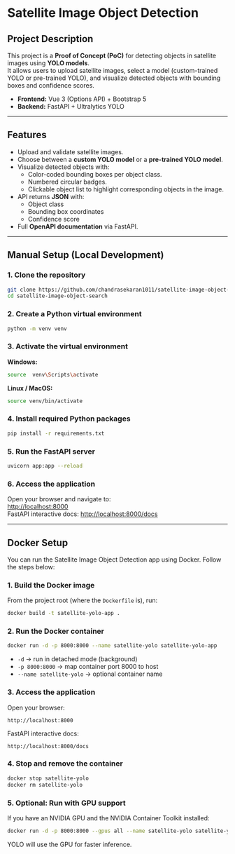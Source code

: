 
# Satellite Image Object Detection

## Project Description

This project is a **Proof of Concept (PoC)** for detecting objects in satellite images using **YOLO models**.  
It allows users to upload satellite images, select a model (custom-trained YOLO or pre-trained YOLO), and visualize detected objects with bounding boxes and confidence scores.  

- **Frontend:** Vue 3 (Options API) + Bootstrap 5  
- **Backend:** FastAPI + Ultralytics YOLO  

---

## Features

- Upload and validate satellite images.
- Choose between a **custom YOLO model** or a **pre-trained YOLO model**.
- Visualize detected objects with:
  - Color-coded bounding boxes per object class.
  - Numbered circular badges.
  - Clickable object list to highlight corresponding objects in the image.
- API returns **JSON** with:
  - Object class
  - Bounding box coordinates
  - Confidence score
- Full **OpenAPI documentation** via FastAPI.

---

## Manual Setup (Local Development)

### 1. Clone the repository

```bash
git clone https://github.com/chandrasekaran1011/satellite-image-object-search.git
cd satellite-image-object-search

```

### 2. Create a Python virtual environment

```bash
python -m venv venv
```

### 3. Activate the virtual environment

**Windows:**
```bash
source  venv\Scripts\activate
```

**Linux / MacOS:**
```bash
source venv/bin/activate
```

### 4. Install required Python packages

```bash
pip install -r requirements.txt
```

### 5. Run the FastAPI server

```bash
uvicorn app:app --reload
```

### 6. Access the application

Open your browser and navigate to:  
[http://localhost:8000](http://localhost:8000)  
FastAPI interactive docs: [http://localhost:8000/docs](http://localhost:8000/docs)

---

## Docker Setup

You can run the Satellite Image Object Detection app using Docker. Follow the steps below:

### 1. Build the Docker image

From the project root (where the `Dockerfile` is), run:

```bash
docker build -t satellite-yolo-app .
```

### 2. Run the Docker container

```bash
docker run -d -p 8000:8000 --name satellite-yolo satellite-yolo-app
```

- `-d` → run in detached mode (background)  
- `-p 8000:8000` → map container port 8000 to host  
- `--name satellite-yolo` → optional container name

### 3. Access the application

Open your browser:

```
http://localhost:8000
```

FastAPI interactive docs:

```
http://localhost:8000/docs
```

### 4. Stop and remove the container

```bash
docker stop satellite-yolo
docker rm satellite-yolo
```

### 5. Optional: Run with GPU support

If you have an NVIDIA GPU and the NVIDIA Container Toolkit installed:

```bash
docker run -d -p 8000:8000 --gpus all --name satellite-yolo satellite-yolo-app
```

YOLO will use the GPU for faster inference.
